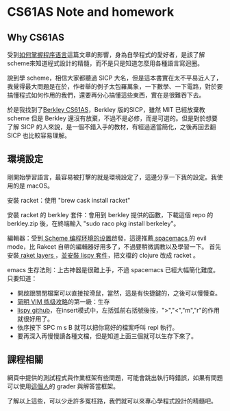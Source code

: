 # CS61AS Note and homework

## Why CS61AS
受到[如何掌握程序语言](http://yinwang0.lofter.com/post/183ec2_47bea8)這篇文章的影響，身為自學程式的愛好者，是該了解scheme來知道程式設計的精髓，而不是只是知道怎麼用各種語言寫迴圈。

說到學 scheme，相信大家都聽過 SICP 大名，但是這本書實在太不平易近人了，我覺得最大問題是在於，作者舉的例子太包羅萬象，一下數學、一下電路，對於要搞懂程式如何作用的我們，還要再分心搞懂這些東西，實在是很難吞下去。

於是我找到了[Berkley CS61AS](http://berkeley-cs61as.github.io/)，Berkley 版的SICP，雖然 MIT 已經放棄教 scheme 但是 Berkley 還沒有放棄，不過不是必修，而是可選的。但是對於想要了解 SICP 的人來說，是一個不錯入手的教材，有經過適當簡化，之後再回去翻 SICP 也比較容易理解。

## 環境設定
剛開始學習語言，最容易被打擊的就是環境設定了，這邊分享一下我的設定。我使用的是 macOS。

安裝 racket：使用 "brew cask install racket"

安裝 racket 的 berkley 套件：會用到 berkley 提供的函數，下載這個 repo 的 berkley.zip 後，在終端輸入 "sudo raco pkg install berkeley"。

編輯器：受到[ Scheme 编程环境的设置](http://www.yinwang.org/blog-cn/2013/04/11/scheme-setup)啟發，這邊推薦[ spacemacs ](https://github.com/syl20bnr/spacemacs) 的 evil mode，比 Rakcet 自帶的編輯器好用多了，不過要稍微調教以及學習一下。
首先安裝[ raket layers ](https://github.com/syl20bnr/spacemacs/tree/master/layers/%2Blang/racket)，[並安裝 lispy 套件](https://github.com/abo-abo/lispy/pull/174)，把文檔的 clojure 改成 racket 。

emacs 生存法則：上古神器是很難上手，不過 spacemacs 已經大幅簡化難度。只要知道：
- 開啟跟關閉檔案可以直接按滑鼠，當然，這是有快捷鍵的，之後可以慢慢查。
- [简明 VIM 练级攻略](https://github.com/abo-abo/lispy)的第一級：生存
- [lispy github](https://github.com/abo-abo/lispy)，在insert模式中，左括弧前右括號後按，">","<","m","r"的作用就很好用了。
- 依序按下 SPC m s B 就可以把你寫好的檔案呼叫 repl 執行。
- 要再深入再慢慢讀各種文檔，但是知道上面三個就可以生存下來了。

## 課程相關

網頁中提供的測試程式與作業框架有些問題，可能會跳出執行時錯誤，如果有問題可以使用[這個人](https://github.com/nickyfoto/61as)的 grader 與解答當框架。

了解以上這些，可以少走許多冤枉路，我們就可以來專心學程式設計的精髓吧。
